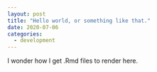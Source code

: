 ```yaml
---
layout: post
title: "Hello world, or something like that."
date: 2020-07-06
categories: 
  - development
---
```


I wonder how I get .Rmd files to render here.